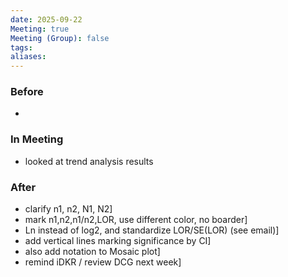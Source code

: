 ```yaml
---
date: 2025-09-22
Meeting: true
Meeting (Group): false
tags: 
aliases:
---
```


### Before
- 

### In Meeting
- looked at trend analysis results

### After
- clarify n1, n2, N1, N2]
- mark n1,n2,n1/n2,LOR, use different color, no boarder]
- Ln instead of log2, and standardize LOR/SE(LOR) (see email)]
- add vertical lines marking significance by CI]
- also add notation to Mosaic plot]
- remind iDKR / review DCG next week]
